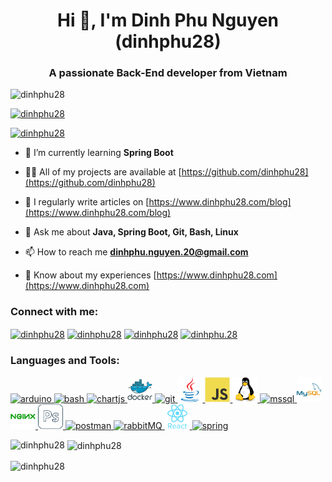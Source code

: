 <h1 align="center">Hi 👋, I'm Dinh Phu Nguyen (dinhphu28)</h1>
<h3 align="center">A passionate Back-End developer from Vietnam</h3>

<p align="left"> <img src="https://komarev.com/ghpvc/?username=dinhphu28&label=Profile%20views&color=0e75b6&style=flat" alt="dinhphu28" /> </p>

<p align="left"> <a href="https://github.com/ryo-ma/github-profile-trophy"><img src="https://github-profile-trophy.vercel.app/?username=dinhphu28" alt="dinhphu28" /></a> </p>

<p align="left"> <a href="https://twitter.com/dinhphu28" target="blank"><img src="https://img.shields.io/twitter/follow/dinhphu28?logo=twitter&style=for-the-badge" alt="dinhphu28" /></a> </p>

- 🌱 I’m currently learning **Spring Boot**

- 👨‍💻 All of my projects are available at [https://github.com/dinhphu28](https://github.com/dinhphu28)

- 📝 I regularly write articles on [https://www.dinhphu28.com/blog](https://www.dinhphu28.com/blog)

- 💬 Ask me about **Java, Spring Boot, Git, Bash, Linux**

- 📫 How to reach me **dinhphu.nguyen.20@gmail.com**

- 📄 Know about my experiences [https://www.dinhphu28.com](https://www.dinhphu28.com)

<h3 align="left">Connect with me:</h3>
<p align="left">
<a href="https://dev.to/dinhphu28" target="blank"><img align="center" src="https://raw.githubusercontent.com/rahuldkjain/github-profile-readme-generator/master/src/images/icons/Social/devto.svg" alt="dinhphu28" height="30" width="40" /></a>
<a href="https://twitter.com/dinhphu28" target="blank"><img align="center" src="https://raw.githubusercontent.com/rahuldkjain/github-profile-readme-generator/master/src/images/icons/Social/twitter.svg" alt="dinhphu28" height="30" width="40" /></a>
<a href="https://linkedin.com/in/dinhphu28" target="blank"><img align="center" src="https://raw.githubusercontent.com/rahuldkjain/github-profile-readme-generator/master/src/images/icons/Social/linked-in-alt.svg" alt="dinhphu28" height="30" width="40" /></a>
<a href="https://instagram.com/dinhphu.28" target="blank"><img align="center" src="https://raw.githubusercontent.com/rahuldkjain/github-profile-readme-generator/master/src/images/icons/Social/instagram.svg" alt="dinhphu.28" height="30" width="40" /></a>
</p>


<h3 align="left">Languages and Tools:</h3>
<p align="left"> <a href="https://www.arduino.cc/" target="_blank" rel="noreferrer"> <img src="https://cdn.worldvectorlogo.com/logos/arduino-1.svg" alt="arduino" width="40" height="40"/> </a> <a href="https://www.gnu.org/software/bash/" target="_blank" rel="noreferrer"> <img src="https://www.vectorlogo.zone/logos/gnu_bash/gnu_bash-icon.svg" alt="bash" width="40" height="40"/> </a> <a href="https://www.chartjs.org" target="_blank" rel="noreferrer"> <img src="https://www.chartjs.org/media/logo-title.svg" alt="chartjs" width="40" height="40"/> </a> <a href="https://www.docker.com/" target="_blank" rel="noreferrer"> <img src="https://raw.githubusercontent.com/devicons/devicon/master/icons/docker/docker-original-wordmark.svg" alt="docker" width="40" height="40"/> </a> <a href="https://git-scm.com/" target="_blank" rel="noreferrer"> <img src="https://www.vectorlogo.zone/logos/git-scm/git-scm-icon.svg" alt="git" width="40" height="40"/> </a> <a href="https://www.java.com" target="_blank" rel="noreferrer"> <img src="https://raw.githubusercontent.com/devicons/devicon/master/icons/java/java-original.svg" alt="java" width="40" height="40"/> </a> <a href="https://developer.mozilla.org/en-US/docs/Web/JavaScript" target="_blank" rel="noreferrer"> <img src="https://raw.githubusercontent.com/devicons/devicon/master/icons/javascript/javascript-original.svg" alt="javascript" width="40" height="40"/> </a> <a href="https://www.linux.org/" target="_blank" rel="noreferrer"> <img src="https://raw.githubusercontent.com/devicons/devicon/master/icons/linux/linux-original.svg" alt="linux" width="40" height="40"/> </a> <a href="https://www.microsoft.com/en-us/sql-server" target="_blank" rel="noreferrer"> <img src="https://www.svgrepo.com/show/303229/microsoft-sql-server-logo.svg" alt="mssql" width="40" height="40"/> </a> <a href="https://www.mysql.com/" target="_blank" rel="noreferrer"> <img src="https://raw.githubusercontent.com/devicons/devicon/master/icons/mysql/mysql-original-wordmark.svg" alt="mysql" width="40" height="40"/> </a> <a href="https://www.nginx.com" target="_blank" rel="noreferrer"> <img src="https://raw.githubusercontent.com/devicons/devicon/master/icons/nginx/nginx-original.svg" alt="nginx" width="40" height="40"/> </a> <a href="https://www.photoshop.com/en" target="_blank" rel="noreferrer"> <img src="https://raw.githubusercontent.com/devicons/devicon/master/icons/photoshop/photoshop-line.svg" alt="photoshop" width="40" height="40"/> </a> <a href="https://postman.com" target="_blank" rel="noreferrer"> <img src="https://www.vectorlogo.zone/logos/getpostman/getpostman-icon.svg" alt="postman" width="40" height="40"/> </a> <a href="https://www.rabbitmq.com" target="_blank" rel="noreferrer"> <img src="https://www.vectorlogo.zone/logos/rabbitmq/rabbitmq-icon.svg" alt="rabbitMQ" width="40" height="40"/> </a> <a href="https://reactjs.org/" target="_blank" rel="noreferrer"> <img src="https://raw.githubusercontent.com/devicons/devicon/master/icons/react/react-original-wordmark.svg" alt="react" width="40" height="40"/> </a> <a href="https://spring.io/" target="_blank" rel="noreferrer"> <img src="https://www.vectorlogo.zone/logos/springio/springio-icon.svg" alt="spring" width="40" height="40"/> </a> </p>

<p><img align="left" src="https://github-readme-stats.vercel.app/api/top-langs?username=dinhphu28&show_icons=true&locale=en&layout=compact" alt="dinhphu28" /></p>

<p>&nbsp;<img align="center" src="https://github-readme-stats.vercel.app/api?username=dinhphu28&show_icons=true&locale=en" alt="dinhphu28" /></p>

<p><img align="center" src="https://github-readme-streak-stats.herokuapp.com/?user=dinhphu28&" alt="dinhphu28" /></p>


